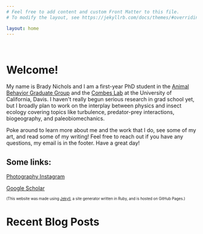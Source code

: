 ```yaml
---
# Feel free to add content and custom Front Matter to this file.
# To modify the layout, see https://jekyllrb.com/docs/themes/#overriding-theme-defaults

layout: home
---
```


&nbsp;

# Welcome!

My name is Brady Nichols and I am a first-year PhD student in the [Animal Behavior Graduate Group](https://anb.ucdavis.edu/) and the [Combes Lab](https://combeslab.faculty.ucdavis.edu/) at the University of California, Davis. I haven't really begun serious research in grad school yet, but I broadly plan to work on the interplay between physics and insect ecology covering topics like turbulence, predator-prey interactions, biogeography, and paleobiomechanics.

Poke around to learn more about me and the work that I do, see some of my art, and read some of my writing! Feel free to reach out if you have any questions, my email is in the footer. Have a great day!

## Some links:
[Photography Instagram](https://www.instagram.com/bradylarknichols)

[Google Scholar](https://scholar.google.com/citations?user=9vYd9d0AAAAJ&hl=en)





<!-- My name is Brady Nichols and I'm a senior (c/o 2024) at Bowdoin College studying math and phyics with an ecology & evolutionary biology minor. I'm primarily interested in comparative biomechanics, or more broadly applications of math and physics to answering questions in ecology and evolution, and I hope to update this website with "starting [x] PhD program in Fall 2024" within the few months! -->

<!-- I was originally inspired to start this blog because throughout undergrad I enjoyed watching some PhD vloggers (namely [Simon Clark](https://www.youtube.com/@SimonClark)) and it got me lots of valuable insight into the process that made me very excited to go through with it, especially since they spoke a lot about the good parts of doing a PhD which it seems are rarely stated on other communities i.e. Reddit. I also journal anyway, and I am broadly interested in science writing, so maintaining a blog holds me accountable for cleaning up some of my journal entries and gets me some practice communicating science. In general I hope that this blog can foster some interest in my favorite subset of science, and give people some insight into the PhD life. I'll also probably throw random philosophical things here or there when I feel comfortable enough. -->

<!-- Anyway, I thank you greatly for stopping by, and feel free to reach out whether you are someone interested in my research or writing or a high schooler or undergrad looking for some advice.

<3 -->



<span style="font-size:0.7em;">(This website was made using [Jekyll](https://jekyllrb.com/), a site generator written in Ruby, and is hosted on GitHub Pages.)</span>

# Recent Blog Posts
